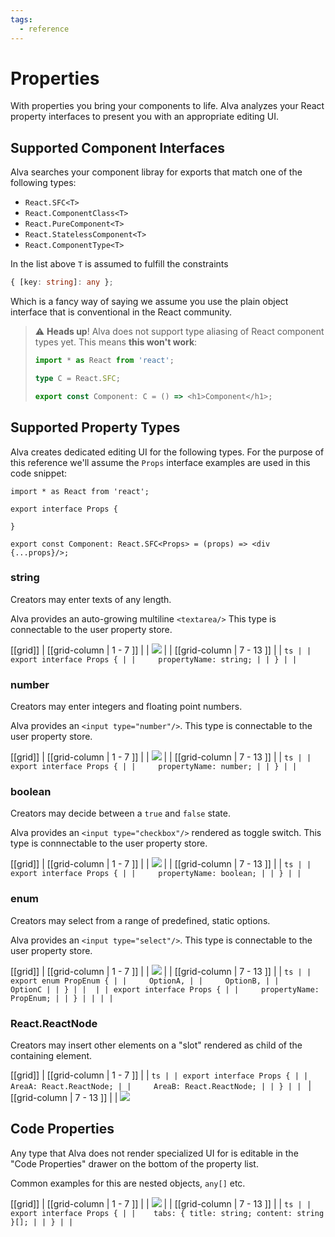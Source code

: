 ```yaml
---
tags:
  - reference
---
```


# Properties

With properties you bring your components to life.
Alva analyzes your React property interfaces to present 
you with an appropriate editing UI.

## Supported Component Interfaces

Alva searches your component libray for exports that match
one of the following types:

* `React.SFC<T>`
* `React.ComponentClass<T>`
* `React.PureComponent<T>`
* `React.StatelessComponent<T>`
* `React.ComponentType<T>`

In the list above `T` is assumed to fulfill the constraints 

```ts
{ [key: string]: any };
```

Which is a fancy way of saying we assume you use the plain object interface that is conventional in the React community.

> :warning:
> **Heads up**!
> Alva does not support type aliasing of React component types yet.
> This means **this won't work**:
> 
> ```ts
> import * as React from 'react';
> 
> type C = React.SFC;
> 
> export const Component: C = () => <h1>Component</h1>;
> ```


## Supported Property Types

Alva creates dedicated editing UI for the following 
types. For the purpose of this reference we'll assume
the `Props` interface examples are used in this code snippet:

```ts{3-5}
import * as React from 'react';

export interface Props {

}

export const Component: React.SFC<Props> = (props) => <div {...props}/>;
```

### string

Creators may enter texts of any length. 

Alva provides an auto-growing multiline `<textarea/>`
This type is connectable to the user property store.

[[grid]]
| [[grid-column | 1 - 7 ]]
| | ![](https://media.meetalva.io/reference/properties-text.png)
|
| [[grid-column | 7 - 13 ]]
| | ```ts
| | export interface Props {
| | 	propertyName: string;
| | }
| | ```



### number

Creators may enter integers and floating point numbers.

Alva provides an `<input type="number"/>`.
This type is connectable to the user property store.

[[grid]]
| [[grid-column | 1 - 7 ]]
| | ![](https://media.meetalva.io/reference/properties-number.png)
|
| [[grid-column | 7 - 13 ]]
| | ```ts
| | export interface Props {
| | 	propertyName: number;
| | }
| | ```


### boolean

Creators may decide between a `true` and `false` state.

Alva provides an `<input type="checkbox"/>` rendered as toggle switch.
This type is connnectable to the user property store.

[[grid]]
| [[grid-column | 1 - 7 ]]
| | ![](https://media.meetalva.io/reference/properties-boolean.png)
|
| [[grid-column | 7 - 13 ]]
| | ```ts
| | export interface Props {
| | 	propertyName: boolean;
| | }
| | ```

### enum

Creators may select from a range of predefined, static options.

Alva provides an `<input type="select"/>`.
This type is connectable to the user property store.



[[grid]]
| [[grid-column | 1 - 7 ]]
| | ![](https://media.meetalva.io/reference/properties-boolean.png)
|
| [[grid-column | 7 - 13 ]]
| | ```ts
| | export enum PropEnum {
| | 	OptionA,
| | 	OptionB,
| | 	OptionC
| | }
| | 
| | export interface Props {
| | 	propertyName: PropEnum;
| | }
| |
| |```

### React.ReactNode

Creators may insert other elements on a "slot" rendered as child
of the containing element.


[[grid]]
| [[grid-column | 1 - 7 ]]
| | ```ts
| | export interface Props {
| |     AreaA: React.ReactNode;
| | 	AreaB: React.ReactNode;
| | }
| | ```
| [[grid-column | 7 - 13 ]]
| | ![](https://media.meetalva.io/reference/properties-slot.png)

## Code Properties

Any type that Alva does not render specialized 
UI for is editable in the "Code Properties" drawer
on the bottom of the property list.

Common examples for this are nested objects, `any[]` etc.

[[grid]]
| [[grid-column | 1 - 7 ]]
| | ![](https://media.meetalva.io/reference/properties-code.png)
|
| [[grid-column | 7 - 13 ]]
| | ```ts
| | export interface Props {
| |    tabs: { title: string; content: string }[];
| | }
| | ```
